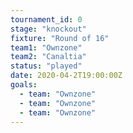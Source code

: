 ```yaml
---
tournament_id: 0
stage: "knockout"
fixture: "Round of 16"
team1: "Ownzone"
team2: "Canaltia"
status: "played"
date: 2020-04-2T19:00:00Z
goals:
  - team: "Ownzone"
  - team: "Ownzone"
  - team: "Ownzone"
---
```

